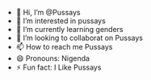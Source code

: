 - 👋 Hi, I’m @Pussays
- 👀 I’m interested in pussays
- 🌱 I’m currently learning genders
- 💞️ I’m looking to collaborat on Pussays
- 📫 How to reach me Pussays
- 😄 Pronouns: Nigenda
- ⚡ Fun fact: I Like Pussays

<!---
Pussays/Pussays is a ✨ special ✨ repository because its `README.md` (this file) appears on your GitHub profile.
You can click the Preview link to take a look at your changes.
--->
